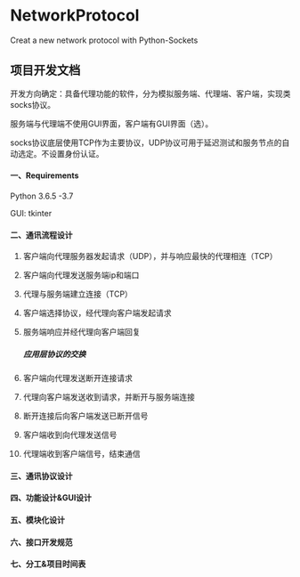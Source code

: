 # NetworkProtocol
Creat a new network protocol with Python-Sockets

## 项目开发文档

开发方向确定：具备代理功能的软件，分为模拟服务端、代理端、客户端，实现类socks协议。

服务端与代理端不使用GUI界面，客户端有GUI界面（选）。

socks协议底层使用TCP作为主要协议，UDP协议可用于延迟测试和服务节点的自动选定。不设置身份认证。

#### 一、Requirements

Python 3.6.5 -3.7

GUI: tkinter

#### 二、通讯流程设计

1. 客户端向代理服务器发起请求（UDP），并与响应最快的代理相连（TCP）

2. 客户端向代理发送服务端ip和端口 

3. 代理与服务端建立连接（TCP）

4. 客户端选择协议，经代理向客户端发起请求

5. 服务端响应并经代理向客户端回复

   ##### 应用层协议的交换

6. 客户端向代理发送断开连接请求 

7. 代理向客户端发送收到请求，并断开与服务端连接 

8. 断开连接后向客户端发送已断开信号 

9. 客户端收到向代理发送信号 

10. 代理端收到客户端信号，结束通信 

#### 三、通讯协议设计

#### 四、功能设计&GUI设计

#### 五、模块化设计

#### 六、接口开发规范

#### 七、分工&项目时间表